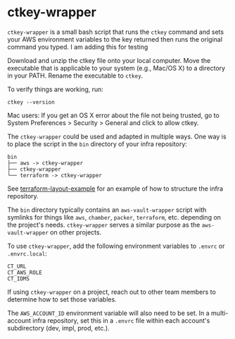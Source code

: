 # ctkey-wrapper

`ctkey-wrapper` is a small bash script that runs the `ctkey` command and sets your
AWS environment variables to the key returned then runs the original command you
typed. I am adding this for testing

Download and unzip the ctkey file onto your local computer. Move the executable
that is applicable to your system (e.g., Mac/OS X) to a directory in your PATH.
Rename the executable to `ctkey`.

To verify things are working, run:

```shell
ctkey --version
```

Mac users: If you get an OS X error about the file not being trusted, go to
System Preferences > Security > General and click to allow ctkey.

The `ctkey-wrapper` could be used and adapted in multiple ways. One way is to
place the script in the `bin` directory of your infra repository:

```text
bin
├── aws -> ctkey-wrapper
├── ctkey-wrapper
└── terraform -> ctkey-wrapper
```

See
[terraform-layout-example](https://github.com/trussworks/terraform-layout-example)
for an example of how to structure the infra repository.

The `bin` directory typically contains an `aws-vault-wrapper` script with
symlinks for things like `aws`, `chamber`, `packer`, `terraform`, etc. depending
on the project's needs. `ctkey-wrapper` serves a similar purpose as the
`aws-vault-wrapper` on other projects.

To use `ctkey-wrapper`, add the following environment variables to `.envrc` or
`.envrc.local`:

```shell
CT_URL
CT_AWS_ROLE
CT_IDMS
```

If using `ctkey-wrapper` on a project, reach out to other team members to
determine how to set those variables.

The `AWS_ACCOUNT_ID` environment variable will also need to be set. In a
multi-account infra repository, set this in a `.envrc` file within each
account's subdirectory (dev, impl, prod, etc.).
